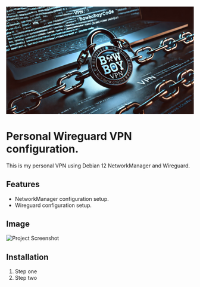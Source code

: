 ![BowBoyCode Chain](https://github.com/BowBoyCode/Wireguard-Debian/blob/main/bowboycode-vpn.png)

# Personal Wireguard VPN configuration.
This is my personal VPN using Debian 12 NetworkManager and Wireguard.

## Features
- NetworkManager configuration setup.
- Wireguard configuration setup.

## Image

![Project Screenshot](https://github.com/username/repo-name/blob/main/path-to-image.png)

## Installation

1. Step one
2. Step two
